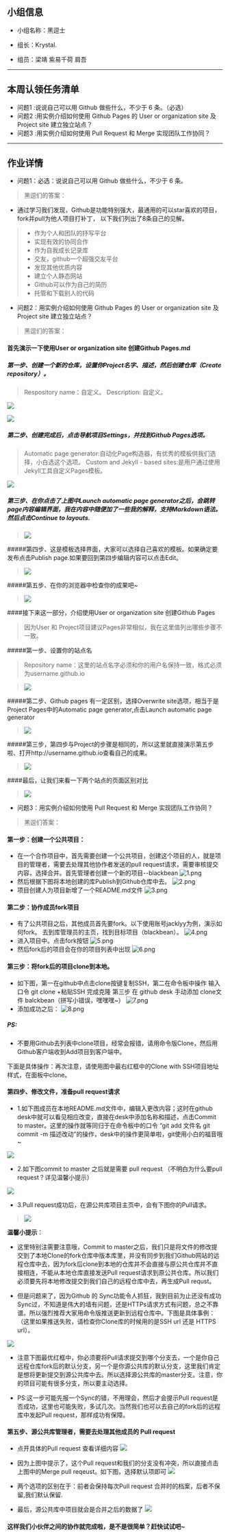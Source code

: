 ## 小组信息
- 小组名称：黑逗士
- 组长：Krystal.

- 组员：梁靖 紫易千荷 肩吾

----
## 本周认领任务清单
- 问题1 :说说自己可以用 Github 做些什么，不少于 6 条。（必选）
- 问题2 :用实例介绍如何使用 Github Pages 的 User or organization site 及 Project site 建立独立站点？
- 问题3 :用实例介绍如何使用 Pull Request 和 Merge 实现团队工作协同？

------
## 作业详情
- 问题1：必选：说说自己可以用 Github 做些什么，不少于 6 条。

> 黑逗们的答案：

* 通过学习我们发现，Github是功能特别强大，最通用的可以star喜欢的项目，fork并pull为他人项目打补丁，
以下我们列出了8条自己的见解。

> - 作为个人和团队的抒写平台
> - 实现有效的协同合作
> - 作为自我成长记录库
> - 交友，github一个超强交友平台
> - 发现其他优质内容
> - 建立个人静态网站
> - Github可以作为自己的简历
> - 托管和下载别人的代码


- 问题2：用实例介绍如何使用 Github Pages 的 User or organization site 及 Project site 建立独立站点？

> 黑逗们的答案：

#### 首先演示一下使用User or organization site 创建Github Pages.md

##### 第一步、创建一个新的仓库，设置你Project名字、描述，然后创建仓库（Create repository）。

> Respository name：自定义。 
> Description: 自定义。

![](http://upload-images.jianshu.io/upload_images/1751342-e5e56081e51b27fe.png?imageMogr2/auto-orient/strip%7CimageView2/2/w/1240)

![](http://upload-images.jianshu.io/upload_images/1751342-603203a792a98a44.png?imageMogr2/auto-orient/strip%7CimageView2/2/w/1240)

##### 第二步、创建完成后，点击导航项目Settings，并找到Github Pages选项。

> Automatic page generator:自动化Page构造器，有优秀的模板供我们选择，小白选这个选项。 
> Custom and Jekyll - based sites:是用户通过使用Jekyll工具自定义Pages模板。

![](http://upload-images.jianshu.io/upload_images/1751342-9f77df5a0f123ac1.png?imageMogr2/auto-orient/strip%7CimageView2/2/w/1240)

##### 第三步、在你点击了上图中Launch automatic page generator之后，会跳转page内容编辑界面，我在内容中随便加了一些我的解释，支持Markdown语法。然后点击Continue to layouts.

> ![](http://upload-images.jianshu.io/upload_images/1751342-5f0deefa919d69e7.png?imageMogr2/auto-orient/strip%7CimageView2/2/w/1240)

#####第四步、这是模板选择界面，大家可以选择自己喜欢的模板。如果确定要发布点击Publish page.如果要回到第四步编辑内容可以点击Edit。

> ![](http://upload-images.jianshu.io/upload_images/1751342-8166d153abbf72b6.png?imageMogr2/auto-orient/strip%7CimageView2/2/w/1240)

#####第五步、在你的浏览器中检查你的成果吧~

> ![](http://upload-images.jianshu.io/upload_images/1751342-57c65b8a6a7aad11.png?imageMogr2/auto-orient/strip%7CimageView2/2/w/1240)

####接下来这一部分，介绍使用User or organization site 创建Github Pages

> 因为User 和 Project项目建议Pages非常相似，我在这里值列出哪些步骤不一致。

#####第一步、设置你的站点名
> Repository name：这里的站点名字必须和你的用户名保持一致，格式必须为username.github.io

> ![](http://upload-images.jianshu.io/upload_images/1751342-9f77df5a0f123ac1.png?imageMogr2/auto-orient/strip%7CimageView2/2/w/1240)

#####第二步、Github pages 有一定区别，选择Overwrite site选项，相当于是Project Pages中的Automatic page generator,点击Launch automatic page generator

> ![](http://upload-images.jianshu.io/upload_images/1751342-0f443b539f926c40.png?imageMogr2/auto-orient/strip%7CimageView2/2/w/1240)

#####第三步，第四步与Project的步骤是相同的，所以这里就直接演示第五步啦、打开http://username.github.io查看自己的成果。

> ![](http://upload-images.jianshu.io/upload_images/1751342-b546c6991debba38.png?imageMogr2/auto-orient/strip%7CimageView2/2/w/1240)

####最后，让我们来看一下两个站点的页面区别对比

> ![](http://upload-images.jianshu.io/upload_images/1751342-7c20c6e0dc6accc5.png?imageMogr2/auto-orient/strip%7CimageView2/2/w/1240)



- 问题3：用实例介绍如何使用 Pull Request 和 Merge 实现团队工作协同？

> 黑逗们答案：

#### 第一步：创建一个公共项目：
* 在一个合作项目中，首先需要创建一个公共项目，创建这个项目的人，就是项目的管理者，需要去处理其他协作者发送的pull request请求，需要审核提交内容，选择合并。首先管理者创建一个新的项目--blackbean
![1.png](http://upload-images.jianshu.io/upload_images/249863-3e96ca878df9b545.png?imageMogr2/auto-orient/strip%7CimageView2/2/w/1240)
* 然后根据下图将本地创建的库Publish到Github仓库中去。 
![2.png](http://upload-images.jianshu.io/upload_images/249863-2d3a409943c94b22.png?imageMogr2/auto-orient/strip%7CimageView2/2/w/1240)
* 项目创建人为项目新增了一个README.md文件
![3.png](http://upload-images.jianshu.io/upload_images/249863-9acf2974d8e57935.png?imageMogr2/auto-orient/strip%7CimageView2/2/w/1240)

#### 第二步：协作成员fork项目
* 有了公共项目之后，其他成员首先要fork。以下使用账号jacklyy为例，演示如何fork。 去到库管理员的主页，找到目标项目（blackbean）。
![4.png](http://upload-images.jianshu.io/upload_images/249863-e7acbdc14e9e48e1.png?imageMogr2/auto-orient/strip%7CimageView2/2/w/1240)
* 进入项目中。点击fork按钮
![5.png](http://upload-images.jianshu.io/upload_images/249863-cb480bebdba84f34.png?imageMogr2/auto-orient/strip%7CimageView2/2/w/1240)
* 然后fork后的项目会在你的项目列表中出现
![6.png](http://upload-images.jianshu.io/upload_images/249863-ae2d4cdddd586c36.png?imageMogr2/auto-orient/strip%7CimageView2/2/w/1240)

#### 第三步：将fork后的项目clone到本地。
* 如下图，第一在github中点击clone按键复制SSH，第二在命令板中操作 输入口令 git clone +粘贴SSH 完成克隆 第三步 在 github desk 手动添加 clone文件 balckbean（拼写小错误，嘿嘿嘿~）
![7.png](http://upload-images.jianshu.io/upload_images/249863-78ffee294e6c40fd.png?imageMogr2/auto-orient/strip%7CimageView2/2/w/1240)
* 添加成功之后：
![8.png](http://upload-images.jianshu.io/upload_images/249863-f800c319ee5235be.png?imageMogr2/auto-orient/strip%7CimageView2/2/w/1240)

##### PS:

* 不要用Github去列表中clone项目，经常会报错，请用命令版Clone，然后用Github客户端收到Add项目到客户端中。 

下面是具体操作：再次注意，请使用图中最右红框中的Clone with SSH项目地址样式，在面板中clone。

#### 第四步、修改文件，准备pull request请求

* 1.如下图成员在本地README.md文件中，编辑入更改内容；这时在github desk中就可以看见相应改变，直接在desk中添加名称和描述，点击Commit to master。这里的操作就等同归于在命令板中的口令 “git add 文件名 git commit -m 描述改动”的操作，desk中的操作更简单啦，git使用小白的福音哦~

 ![](http://upload-images.jianshu.io/upload_images/1751342-3393d66c31227068.png?imageMogr2/auto-orient/strip%7CimageView2/2/w/1240)

* 2.如下图commit to master 之后就是需要 pull request （不明白为什么要pull request？详见温馨小提示）

![](http://upload-images.jianshu.io/upload_images/1751342-4a1ec7c5ccbfee86.png?imageMogr2/auto-orient/strip%7CimageView2/2/w/1240)

* 3.Pull request成功后，在源公共库项目主页中，会有下图你的Pull请求。

> ![](http://upload-images.jianshu.io/upload_images/1751342-e380e666e99c3509.png?imageMogr2/auto-orient/strip%7CimageView2/2/w/1240)

**温馨小提示**：
* 这里特别注需要注意哦，Commit to master之后，我们只是将文件的修改提交到了本地Clone的fork仓库中版本库里，并没有同步到我们Github网站的远程仓库中去，因为fork后clone到本地的仓库并不会直接与原公共仓库并不直接相连，不能从本地仓库直接发送Pull request请求到原公共仓库。所以我们必须要先将本地修改提交到我们自己的远程仓库中去，再生成Pull requst。 

* 但是问题来了，因为Github 的 Sync功能令人抓狂，我到目前为止还没有成功Sync过，不知道是伟大的墙有问题，还是HTTPs请求方式有问题，总之不靠谱。所以强烈推荐大家用命令版推送更新到远程仓库中。下图是具体事例：（这里如果推送失败，请检查你Clone库的时候用的是SSH url 还是 HTTPS url）。 

![](http://upload-images.jianshu.io/upload_images/1751342-745fbaafe2dc216e.png?imageMogr2/auto-orient/strip%7CimageView2/2/w/1240)

* 注意下图最优红框中，你必须要将Pull请求提交到哪个分支去，一个是你自己远程仓库fork后的默认分支，另一个是你源公共库的默认分支，这里我们肯定是想将更新提交到源公共库中去。所以选择源公共库的master分支。注意，你的项目可能有很多分支，所以要主动选择。 

* PS:这一步可能先报一个Sync的错，不用理会，然后才会提示Pull request是否成功，这里也可能失败，多试几次。当然我们也可以去自己的fork后的远程库中发起Pull request，那样成功有保障。

#### 第五步、源公共库管理者，需要去处理其他成员的 Pull request

* 点开具体的Pull request 查看详细内容
![](http://upload-images.jianshu.io/upload_images/1751342-7cd787765fba7e1f.png?imageMogr2/auto-orient/strip%7CimageView2/2/w/1240)

* 因为上图中提示了，这个Pull request和我们的分支没有冲突，所以直接点击上图中的Merge pull reqeust。如下图，选择默认项即可
![](http://upload-images.jianshu.io/upload_images/1751342-66e2353d73711462.png?imageMogr2/auto-orient/strip%7CimageView2/2/w/1240)

* 两个选项的区别在于：前者会保持每次Pull request 合并时的档案，后者不保留,我们默认保留.

* 最后，源公共库中项目就会是合并之后的数据了
![](http://upload-images.jianshu.io/upload_images/1751342-1c6205ce2c74b81a.png?imageMogr2/auto-orient/strip%7CimageView2/2/w/1240)

#### 这样我们小伙伴之间的协作就完成啦，是不是很简单？赶快试试吧~

